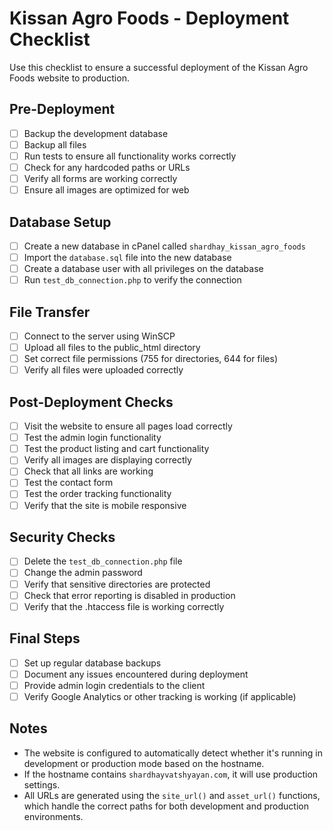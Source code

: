 # Kissan Agro Foods - Deployment Checklist

Use this checklist to ensure a successful deployment of the Kissan Agro Foods website to production.

## Pre-Deployment

- [ ] Backup the development database
- [ ] Backup all files
- [ ] Run tests to ensure all functionality works correctly
- [ ] Check for any hardcoded paths or URLs
- [ ] Verify all forms are working correctly
- [ ] Ensure all images are optimized for web

## Database Setup

- [ ] Create a new database in cPanel called `shardhay_kissan_agro_foods`
- [ ] Import the `database.sql` file into the new database
- [ ] Create a database user with all privileges on the database
- [ ] Run `test_db_connection.php` to verify the connection

## File Transfer

- [ ] Connect to the server using WinSCP
- [ ] Upload all files to the public_html directory
- [ ] Set correct file permissions (755 for directories, 644 for files)
- [ ] Verify all files were uploaded correctly

## Post-Deployment Checks

- [ ] Visit the website to ensure all pages load correctly
- [ ] Test the admin login functionality
- [ ] Test the product listing and cart functionality
- [ ] Verify all images are displaying correctly
- [ ] Check that all links are working
- [ ] Test the contact form
- [ ] Test the order tracking functionality
- [ ] Verify that the site is mobile responsive

## Security Checks

- [ ] Delete the `test_db_connection.php` file
- [ ] Change the admin password
- [ ] Verify that sensitive directories are protected
- [ ] Check that error reporting is disabled in production
- [ ] Verify that the .htaccess file is working correctly

## Final Steps

- [ ] Set up regular database backups
- [ ] Document any issues encountered during deployment
- [ ] Provide admin login credentials to the client
- [ ] Verify Google Analytics or other tracking is working (if applicable)

## Notes

- The website is configured to automatically detect whether it's running in development or production mode based on the hostname.
- If the hostname contains `shardhayvatshyayan.com`, it will use production settings.
- All URLs are generated using the `site_url()` and `asset_url()` functions, which handle the correct paths for both development and production environments.
